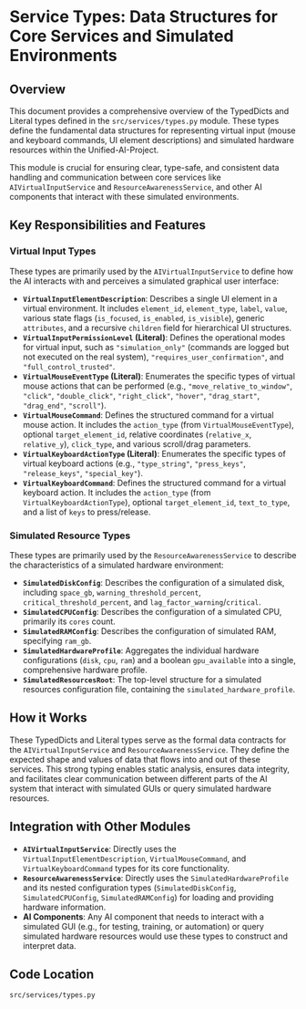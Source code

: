 # Service Types: Data Structures for Core Services and Simulated Environments

## Overview

This document provides a comprehensive overview of the TypedDicts and Literal types defined in the `src/services/types.py` module. These types define the fundamental data structures for representing virtual input (mouse and keyboard commands, UI element descriptions) and simulated hardware resources within the Unified-AI-Project.

This module is crucial for ensuring clear, type-safe, and consistent data handling and communication between core services like `AIVirtualInputService` and `ResourceAwarenessService`, and other AI components that interact with these simulated environments.

## Key Responsibilities and Features

### Virtual Input Types

These types are primarily used by the `AIVirtualInputService` to define how the AI interacts with and perceives a simulated graphical user interface:

*   **`VirtualInputElementDescription`**: Describes a single UI element in a virtual environment. It includes `element_id`, `element_type`, `label`, `value`, various state flags (`is_focused`, `is_enabled`, `is_visible`), generic `attributes`, and a recursive `children` field for hierarchical UI structures.
*   **`VirtualInputPermissionLevel` (Literal)**: Defines the operational modes for virtual input, such as `"simulation_only"` (commands are logged but not executed on the real system), `"requires_user_confirmation"`, and `"full_control_trusted"`.
*   **`VirtualMouseEventType` (Literal)**: Enumerates the specific types of virtual mouse actions that can be performed (e.g., `"move_relative_to_window"`, `"click"`, `"double_click"`, `"right_click"`, `"hover"`, `"drag_start"`, `"drag_end"`, `"scroll"`).
*   **`VirtualMouseCommand`**: Defines the structured command for a virtual mouse action. It includes the `action_type` (from `VirtualMouseEventType`), optional `target_element_id`, relative coordinates (`relative_x`, `relative_y`), `click_type`, and various scroll/drag parameters.
*   **`VirtualKeyboardActionType` (Literal)**: Enumerates the specific types of virtual keyboard actions (e.g., `"type_string"`, `"press_keys"`, `"release_keys"`, `"special_key"`).
*   **`VirtualKeyboardCommand`**: Defines the structured command for a virtual keyboard action. It includes the `action_type` (from `VirtualKeyboardActionType`), optional `target_element_id`, `text_to_type`, and a list of `keys` to press/release.

### Simulated Resource Types

These types are primarily used by the `ResourceAwarenessService` to describe the characteristics of a simulated hardware environment:

*   **`SimulatedDiskConfig`**: Describes the configuration of a simulated disk, including `space_gb`, `warning_threshold_percent`, `critical_threshold_percent`, and `lag_factor_warning`/`critical`.
*   **`SimulatedCPUConfig`**: Describes the configuration of a simulated CPU, primarily its `cores` count.
*   **`SimulatedRAMConfig`**: Describes the configuration of simulated RAM, specifying `ram_gb`.
*   **`SimulatedHardwareProfile`**: Aggregates the individual hardware configurations (`disk`, `cpu`, `ram`) and a boolean `gpu_available` into a single, comprehensive hardware profile.
*   **`SimulatedResourcesRoot`**: The top-level structure for a simulated resources configuration file, containing the `simulated_hardware_profile`.

## How it Works

These TypedDicts and Literal types serve as the formal data contracts for the `AIVirtualInputService` and `ResourceAwarenessService`. They define the expected shape and values of data that flows into and out of these services. This strong typing enables static analysis, ensures data integrity, and facilitates clear communication between different parts of the AI system that interact with simulated GUIs or query simulated hardware resources.

## Integration with Other Modules

*   **`AIVirtualInputService`**: Directly uses the `VirtualInputElementDescription`, `VirtualMouseCommand`, and `VirtualKeyboardCommand` types for its core functionality.
*   **`ResourceAwarenessService`**: Directly uses the `SimulatedHardwareProfile` and its nested configuration types (`SimulatedDiskConfig`, `SimulatedCPUConfig`, `SimulatedRAMConfig`) for loading and providing hardware information.
*   **AI Components**: Any AI component that needs to interact with a simulated GUI (e.g., for testing, training, or automation) or query simulated hardware resources would use these types to construct and interpret data.

## Code Location

`src/services/types.py`